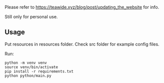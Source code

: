 Please refer to
https://teawide.xyz/blog/post/updating_the_website
for info.

Still only for personal use.

## Usage

Put resources in resources folder.
Check src folder for example config files.

Run:
```
python -m venv venv
source venv/bin/activate
pip install -r requirements.txt
python python/main.py
```
